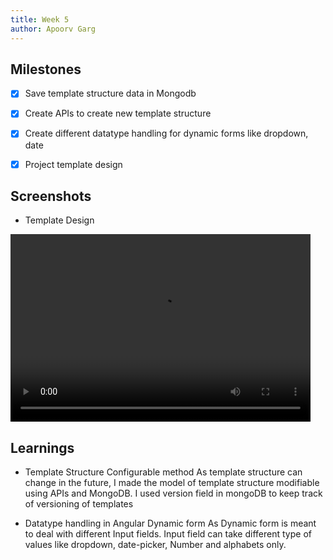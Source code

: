 ```yaml
---
title: Week 5
author: Apoorv Garg
---
```


## Milestones
- [x] Save template structure data in Mongodb
- [x] Create APIs to create new template structure
- [x] Create different datatype handling for dynamic forms like dropdown, date
- [x] Project template design


## Screenshots

- Template Design

<video width="480" height="300" controls>
    <source src="https://github.com/Apoorvgarg-creator/c4gt-milestones/blob/main/docs/2023/Template%20creation%20portal/Template%20creation%20portal/assets/template-creation-design.mp4" />
</video>

## Learnings

- Template Structure Configurable method
As template structure can change in the future, I made the model of template structure modifiable using APIs and MongoDB. I used version field in mongoDB to keep track of versioning of templates

- Datatype handling in Angular Dynamic form
As Dynamic form is meant to deal with different Input fields. Input field can take different type of values like dropdown, date-picker, Number and alphabets only. 